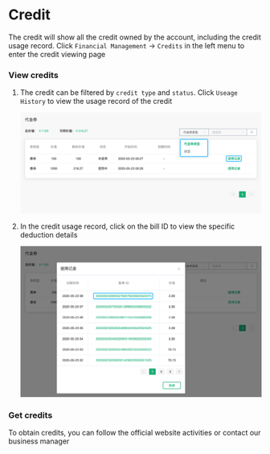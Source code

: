 # Credit

The credit will show all the credit owned by the account, including the credit usage record. Click `Financial Management` -> `Credits` in the left menu to enter the credit viewing page



### View credits

1. The credit can be filtered by `credit type` and `status`. Click `Useage History` to view the usage record of the credit

   ![credits](./_assets/credits.png)

2. In the credit usage record, click on the bill ID to view the specific deduction details

   ![credits-usage](./_assets/credits-usage.png)



### Get credits

To obtain credits, you can follow the official website activities or contact our business manager